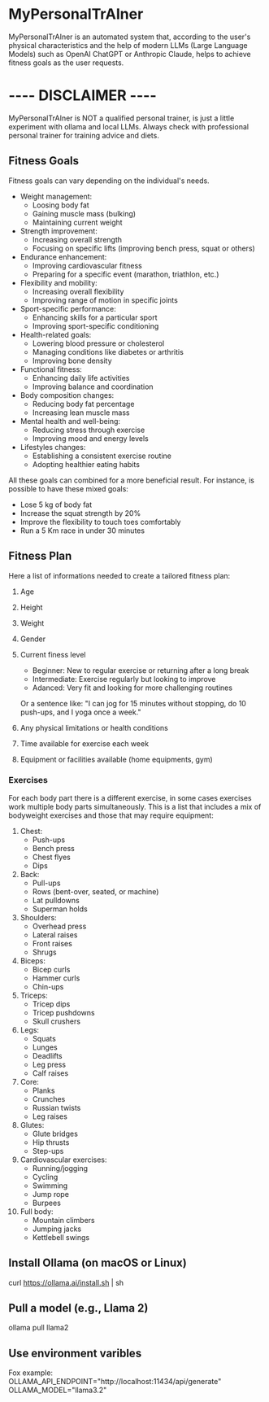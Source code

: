 # MyPersonalTrAIner

MyPersonalTrAIner is an automated system that, according to the user's physical characteristics and the help of modern LLMs (Large Language Models) such as OpenAI ChatGPT or Anthropic Claude, helps to achieve fitness goals as the user requests.


#  ---- DISCLAIMER ----

MyPersonalTrAIner is NOT a qualified personal trainer, is just a little experiment with ollama and local LLMs. Always check with professional personal trainer for training advice and diets.

## Fitness Goals

Fitness goals can vary depending on the individual's needs.

- Weight management:
    - Loosing body fat
    - Gaining muscle mass (bulking)
    - Maintaining current weight
- Strength improvement:
    - Increasing overall strength
    - Focusing on specific lifts (improving bench press, squat or others)
- Endurance enhancement:
    - Improving cardiovascular fitness
    - Preparing for a specific event (marathon, triathlon, etc.)
- Flexibility and mobility:
    - Increasing overall flexibility
    - Improving range of motion in specific joints
- Sport-specific performance:
    - Enhancing skills for a particular sport
    - Improving sport-specific conditioning
- Health-related goals:
    - Lowering blood pressure or cholesterol
    - Managing conditions like diabetes or arthritis
    - Improving bone density
- Functional fitness:
    - Enhancing daily life activities
    - Improving balance and coordination
- Body composition changes:
    - Reducing body fat percentage
    - Increasing lean muscle mass
- Mental health and well-being:
    - Reducing stress through exercise
    - Improving mood and energy levels
- Lifestyles changes:
    - Establishing a consistent exercise routine
    - Adopting healthier eating habits

All these goals can combined for a more beneficial result. For instance, is possible to have these mixed goals:

- Lose 5 kg of body fat
- Increase the squat strength by 20%
- Improve the flexibility to touch toes comfortably
- Run a 5 Km race in under 30 minutes

## Fitness Plan

Here a list of informations needed to create a tailored fitness plan:

1. Age
2. Height
3. Weight
4. Gender
5. Current finess level
    - Beginner: New to regular exercise or returning after a long break
    - Intermediate: Exercise regularly but looking to improve
    - Adanced: Very fit and looking for more challenging routines


    Or a sentence like: "I can jog for 15 minutes without stopping, do 10 push-ups, and I yoga once a week."
6. Any physical limitations or health conditions
7. Time available for exercise each week
8. Equipment or facilities available (home equipments, gym)

### Exercises

For each body part there is a different exercise, in some cases exercises work multiple body parts simultaneously. This is a list that includes a mix of bodyweight exercises and those that may require equipment:

1. Chest:
    - Push-ups
    - Bench press
    - Chest flyes
    - Dips
2. Back:
    - Pull-ups
    - Rows (bent-over, seated, or machine)
    - Lat pulldowns
    - Superman holds
3. Shoulders:
    - Overhead press
    - Lateral raises
    - Front raises
    - Shrugs
4. Biceps:
    - Bicep curls
    - Hammer curls
    - Chin-ups
5. Triceps:
    - Tricep dips
    - Tricep pushdowns
    - Skull crushers
6. Legs:
    - Squats
    - Lunges
    - Deadlifts
    - Leg press
    - Calf raises
7. Core:
    - Planks
    - Crunches
    - Russian twists
    - Leg raises
8. Glutes:
    - Glute bridges
    - Hip thrusts
    - Step-ups
9. Cardiovascular exercises:
    - Running/jogging
    - Cycling
    - Swimming
    - Jump rope
    - Burpees
10. Full body:
    - Mountain climbers
    - Jumping jacks
    - Kettlebell swings


## Install Ollama (on macOS or Linux)
curl https://ollama.ai/install.sh | sh

## Pull a model (e.g., Llama 2)
ollama pull llama2

## Use environment varibles
Fox example: 
OLLAMA_API_ENDPOINT="http://localhost:11434/api/generate"
OLLAMA_MODEL="llama3.2"
